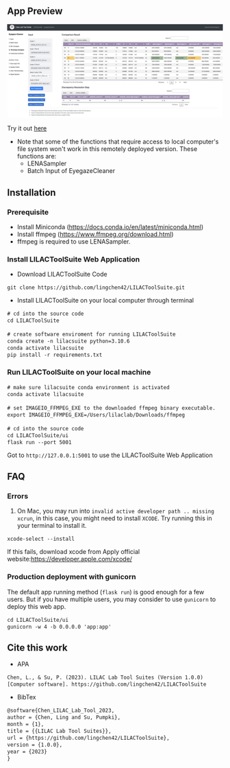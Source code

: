 ## App Preview

![preview](https://github.com/lingchen42/LILACToolSuite/blob/main/assets/AppPreview.png)

Try it out [here](http://3.21.40.13:8000/eyegazecleaner/input) 

* Note that some of the functions that require access to local computer's file system won't work in this remotely deployed version. These functions are:
  * LENASampler
  * Batch Input of EyegazeCleaner

## Installation

### Prerequisite
* Install Miniconda (https://docs.conda.io/en/latest/miniconda.html)
* Install ffmpeg (https://www.ffmpeg.org/download.html)
 * ffmpeg is required to use LENASampler.


### Install LILACToolSuite Web Application
* Download LILACToolSuite Code
```
git clone https://github.com/lingchen42/LILACToolSuite.git
```

* Install LILACToolSuite on your local computer through terminal
```
# cd into the source code
cd LILACToolSuite 

# create software enviroment for running LILACToolSuite
conda create -n lilacsuite python=3.10.6
conda activate lilacsuite
pip install -r requirements.txt
```

### Run LILACToolSuite on your local machine
```
# make sure lilacsuite conda environment is activated
conda activate lilacsuite

# set IMAGEIO_FFMPEG_EXE to the downloaded ffmpeg binary executable.
export IMAGEIO_FFMPEG_EXE=/Users/lilaclab/Downloads/ffmpeg

# cd into the source code
cd LILACToolSuite/ui
flask run --port 5001
```
Got to `http://127.0.0.1:5001` to use the LILACToolSuite Web Application


## FAQ

### Errors
1. On Mac, you may run into `invalid active developer path .. missing xcrun`, in this case, you might need to install `XCODE`. Try running this in your terminal to install it.

```
xcode-select --install
```
If this fails, download xcode from Apply official website:https://developer.apple.com/xcode/


### Production deployment with gunicorn
The default app running method (`flask run`) is good enough for a few users. But if you have multiple users, you may consider to use `gunicorn` to deploy this web app.
```
cd LILACToolSuite/ui
gunicorn -w 4 -b 0.0.0.0 'app:app'
```


## Cite this work
* APA
```
Chen, L., & Su, P. (2023). LILAC Lab Tool Suites (Version 1.0.0) [Computer software]. https://github.com/lingchen42/LILACToolSuite
```

* BibTex
```
@software{Chen_LILAC_Lab_Tool_2023,
author = {Chen, Ling and Su, Pumpki},
month = {1},
title = {{LILAC Lab Tool Suites}},
url = {https://github.com/lingchen42/LILACToolSuite},
version = {1.0.0},
year = {2023}
}
```
